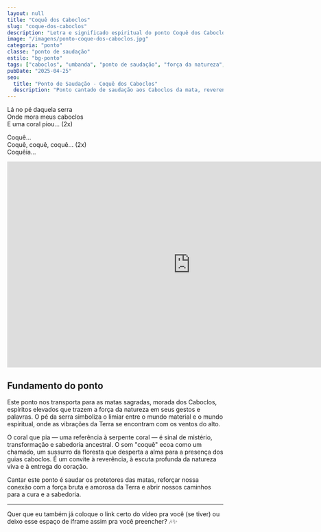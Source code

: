 ```yaml
---
layout: null
title: "Coquê dos Caboclos"
slug: "coque-dos-caboclos"
description: "Letra e significado espiritual do ponto Coquê dos Caboclos, saudando a força e a proteção dos Caboclos na Umbanda."
image: "/imagens/ponto-coque-dos-caboclos.jpg"
categoria: "ponto"
classe: "ponto de saudação"
estilo: "bg-ponto"
tags: ["caboclos", "umbanda", "ponto de saudação", "força da natureza", "gira", "espiritualidade"]
pubDate: "2025-04-25"
seo:
  title: "Ponto de Saudação - Coquê dos Caboclos"
  description: "Ponto cantado de saudação aos Caboclos da mata, reverenciando a força natural e espiritual simbolizada pelo canto do coral."
---
```



Lá no pé daquela serra  
Onde mora meus caboclos  
E uma coral piou... (2x)

Coquê...  
Coquê, coquê, coquê... (2x)  
Coquêia...

<iframe width="853" height="480" src="https://www.youtube.com/embed/uV2oZWnpyxk" title="PONTO: Onde Mora Meus Caboclos - Caboclos" frameborder="0" allow="accelerometer; autoplay; clipboard-write; encrypted-media; gyroscope; picture-in-picture; web-share" referrerpolicy="strict-origin-when-cross-origin" allowfullscreen></iframe>

## Fundamento do ponto

Este ponto nos transporta para as matas sagradas, morada dos Caboclos, espíritos elevados que trazem a força da natureza em seus gestos e palavras. O pé da serra simboliza o limiar entre o mundo material e o mundo espiritual, onde as vibrações da Terra se encontram com os ventos do alto.

O coral que pia — uma referência à serpente coral — é sinal de mistério, transformação e sabedoria ancestral. O som "coquê" ecoa como um chamado, um sussurro da floresta que desperta a alma para a presença dos guias caboclos. É um convite à reverência, à escuta profunda da natureza viva e à entrega do coração.

Cantar este ponto é saudar os protetores das matas, reforçar nossa conexão com a força bruta e amorosa da Terra e abrir nossos caminhos para a cura e a sabedoria.

---

Quer que eu também já coloque o link certo do vídeo pra você (se tiver) ou deixo esse espaço de iframe assim pra você preencher? 🎶✨
